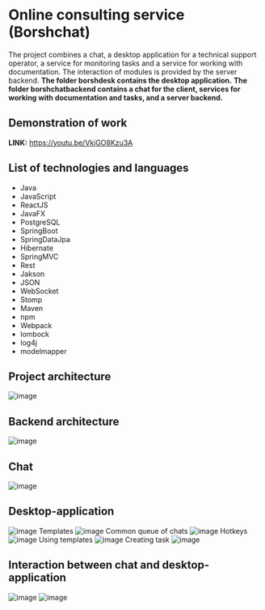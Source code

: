 # Online consulting service (Borshchat)
The project combines a chat, a desktop application for a technical support operator, 
a service for monitoring tasks and a service for working with documentation. 
The interaction of modules is provided by the server backend.
**The folder borshdesk contains the desktop application.** 
**The folder borshchatbackend contains a chat for the client, services for working with documentation and tasks, and a server backend.**
## Demonstration of work
**LINK:** https://youtu.be/VkjGO8Kzu3A
## List of technologies and languages
- Java
- JavaScript 
- ReactJS
- JavaFX 
- PostgreSQL 
- SpringBoot
- SpringDataJpa
- Hibernate 
- SpringMVC
- Rest
- Jakson
- JSON
- WebSocket
- Stomp
- Maven
- npm
- Webpack
- lombock
- log4j
- modelmapper
## Project architecture
![image](https://user-images.githubusercontent.com/60449878/125173266-0eebad80-e1c7-11eb-9bd9-e61f4d66b3c1.png)
## Backend architecture
![image](https://user-images.githubusercontent.com/60449878/125173317-6427bf00-e1c7-11eb-8be8-66fe46a4d330.png)
## Chat
![image](https://user-images.githubusercontent.com/60449878/125175184-13b65e80-e1d3-11eb-8163-e9ea3a15d65f.png)
## Desktop-application
![image](https://user-images.githubusercontent.com/60449878/125175194-2335a780-e1d3-11eb-8361-56cab1dabbc4.png)
Templates
![image](https://user-images.githubusercontent.com/60449878/125175197-2a5cb580-e1d3-11eb-9661-40074b5af31d.png)
Common queue of chats
![image](https://user-images.githubusercontent.com/60449878/125175213-452f2a00-e1d3-11eb-8904-8c52ffcec863.png)
Hotkeys
![image](https://user-images.githubusercontent.com/60449878/125175232-5d06ae00-e1d3-11eb-97e8-f08f4d9c0085.png)
Using templates
![image](https://user-images.githubusercontent.com/60449878/125175238-6a239d00-e1d3-11eb-83ca-c4bb686a51ef.png)
Creating task
![image](https://user-images.githubusercontent.com/60449878/125175242-7c9dd680-e1d3-11eb-99a7-ed3d042d23ae.png)
## Interaction between chat and desktop-application
![image](https://user-images.githubusercontent.com/60449878/125175262-9e975900-e1d3-11eb-97e6-2c47adda3d62.png)
![image](https://user-images.githubusercontent.com/60449878/125175268-a22ae000-e1d3-11eb-8511-9d7bfb32f7d8.png)



